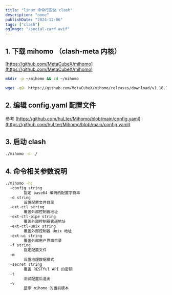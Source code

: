 ```yaml
---
title: "linux 命令行安装 clash"
description: "none"
publishDate: "2024-12-06"
tags: ["clash"]
ogImage: "/social-card.avif"
---
```


<!-- more --> 

##  1. 下载 mihomo （clash-meta 内核）

[https://github.com/MetaCubeX/mihomo](https://github.com/MetaCubeX/mihomo)

```sh
mkdir -p ~/mihomo && cd ~/mihomo

wget -qO- https://github.com/MetaCubeX/mihomo/releases/download/v1.18.10/mihomo-linux-amd64-compatible-go120-v1.18.10.gz | gzip -dc > mihomo && chmod +x mihomo
```

## 2. 编辑 config.yaml 配置文件

参考 [https://github.com/huLter/Mihomo/blob/main/config.yaml](https://github.com/huLter/Mihomo/blob/main/config.yaml)

## 3. 启动 clash

```sh
./mihomo -d ./ 
```
## 4. 命令相关参数说明

```sh
./mihomo -h:
  -config string
        指定 base64 编码的配置字符串
  -d string
        设置配置文件目录
  -ext-ctl string
        覆盖外部控制器地址
  -ext-ctl-pipe string
        覆盖外部控制器管道地址
  -ext-ctl-unix string
        覆盖外部控制器 Unix 地址
  -ext-ui string
        覆盖外部用户界面目录
  -f string
        指定配置文件
  -m
        设置地理数据模式
  -secret string
        覆盖 RESTful API 的密钥
  -t
        测试配置后退出
  -v
        显示 mihomo 的当前版本
```        